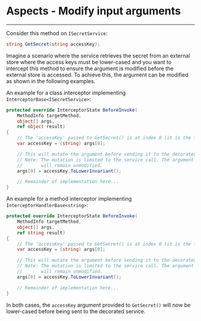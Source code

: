 # Aspects - Modify input arguments
---

Consider this method on `ISecretService`:

```csharp
string GetSecret(string accessKey);
```

Imagine a scenario where the service retrieves the secret from an external store where the access keys must be lower-cased and you want to intercept this method to ensure the argument is modified before the external store is accessed. To achieve this, the argument can be modified as shown in the following examples.

An example for a class interceptor implementing `InterceptorBase<ISecretService>`:

```csharp
protected override InterceptorState BeforeInvoke(
    MethodInfo targetMethod,
    object[] args,
    ref object result)
{
    // The 'accessKey' passed to GetSecret() is at index 0 (it is the first argument).
    var accessKey = (string) args[0];

    // This will mutate the argument before sending it to the decorated service.
    // Note: The mutation is limited to the service call. The argument sent by the caller
    //       will remain unmodified.
    args[0] = accessKey.ToLowerInvariant();

    // Remainder of implementation here...
}
```

An example for a method interceptor implementing `InterceptorHandlerBase<string>`:

```csharp
protected override InterceptorState BeforeInvoke(
    MethodInfo targetMethod,
    object[] args,
    ref string result)
{
    // The 'accessKey' passed to GetSecret() is at index 0 (it is the first argument).
    var accessKey = (string) args[0];

    // This will mutate the argument before sending it to the decorated service.
    // Note: The mutation is limited to the service call. The argument sent by the caller
    //       will remain unmodified.
    args[0] = accessKey.ToLowerInvariant();

    // Remainder of implementation here...
}
```

In both cases, the `accessKey` argument provided to `GetSecret()` will now be lower-cased before being sent to the decorated service.
